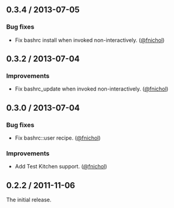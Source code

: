 ## 0.3.4 / 2013-07-05

### Bug fixes

* Fix bashrc install when invoked non-interactively. ([@fnichol][])


## 0.3.2 / 2013-07-04

### Improvements

* Fix bashrc_update when invoked non-interactively. ([@fnichol][])


## 0.3.0 / 2013-07-04

### Bug fixes

* Fix bashrc::user recipe. ([@fnichol][])

### Improvements

* Add Test Kitchen support. ([@fnichol][])


## 0.2.2 / 2011-11-06

The initial release.


<!--- The following link definition list is generated by PimpMyChangelog --->
[@fnichol]: https://github.com/fnichol
